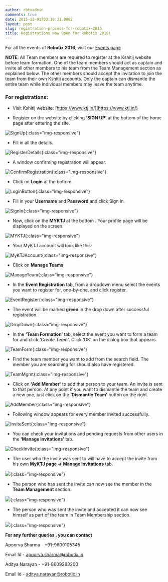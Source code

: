 ```yaml
---
author: rbtxadmin
comments: true
date: 2015-12-01T03:19:31.000Z
layout: post
slug: registration-process-for-robotix-2016
title: Registrations Now Open for Robotix 2016!
---
```


For all the events of **Robotix 2016**, visit our [Events page](https://www.robotix.in/event)

**NOTE**:
All Team members are required to register at the Kshitij website before team formation. One of the team members should act as captain and invite all other members to his team from the Team Management section as explained below. The other members should accept the invitation to join the team from their own Kshitij accounts. Only the captain can dismantle the entire team while individual members may leave the team anytime.

### For registrations:

- Visit Kshitij website: [https://www.ktj.in/](https://www.ktj.in/)

- Register on the website by clicking **‘SIGN UP’** at the bottom of the home page after entering the site.

![SignUp](https://lh6.googleusercontent.com/CxGWQe1DmuV-yEuw1g30pkL83TSUAO_MVmQJmoWxR1uXyfX7pflROXJgfrqyv-NNbVpO6sZB7MSPqpi2FgL73qQaMwQL8_J-_tYSDwkA_WTVS-OMj0uE8AqmDs6SpJGBlVmymoF0){:class="img-responsive"}

- Fill in all the details.

![RegisterDetails](https://lh5.googleusercontent.com/1kzvwzZmCC87rwDc8Djb-G2I3oq_-mNeTdcjEio4A_5g-5m9YfBl0Hl8bnOKjwuU5ujGSBAEOIJ0zUr9FCNzSWq8SSt4Gzxa3yr0CRkuQ1cP8M8gqQwjQTB9Gl-vniyWPlCSWGIG){:class="img-responsive"}

- A window confirming registration will appear.

![ConfirmRegistration](https://lh4.googleusercontent.com/gMlu5AoVgdnpLr8xf-CDkdO7Uc3vvghaQmm72TgOaXAvrgCWb9cliAJ6Lxi7cS71vWwKoYXo1Inlz3kuyyObeNTeOYUz8pp1ZxhHXEuhbUoEYysy1upW3_udwsKLOJcsw5-Urt-i){:class="img-responsive"}

- Click on **Login** at the bottom.

![LoginButton](https://lh3.googleusercontent.com/UmsZTi6PqaeODnij5wEpVIbcAacKlm7-OlQsflIiULtAws91WOxG3o8RKfKsccvgUekAq85oNeS_buFL6RkC6vSCXHomjoJb5AVvGymaPKGxLnQbxaIQ-n-C4VBp2vt0sYx9iePR){:class="img-responsive"}

- Fill in your **Username** and **Password** and click Sign In.

![SignIn](https://lh5.googleusercontent.com/vvi9M8vXZ1VopFB7kw53BfB0yVExxlRq-4CqoyPOD7QumVnjwTdF89qB84WA--n12JAItwrNbh9tSaiuU0Sd8xFhR9zmEn62c5Eg_G3vtyAoo2DAAwaQ0oZnAIgC67HYLobTWDBY){:class="img-responsive"}

- Now, click on the **MYKTJ** at the bottom . Your profile page will be displayed on the screen.

![MYKTJ](https://lh4.googleusercontent.com/ciY3ENOUa5Y5k_7vdtGVHV4JEnohppMhwgUfd7UwTDkZ7IXYYlup-3rGsiv99vQ2qS2suSmEHETmzNAxx723kW_s-HgElLe3Tpbs1-2oe8TpV5d_nbnKXIahibebIDZo9NIdN9Nr){:class="img-responsive"}

- Your MyKTJ account will look like this:

![MyKTJAccount](https://lh6.googleusercontent.com/GltLuZz8nCF21dvw5ry9t86xcH07D0b_n66GIdouPQ9wfcZ7G4o8Swx6oT42hs__H0OeJMzNygLL1WS9gwdMNzFVsdXSgma-Ow2GLTCek13-aadYA96hkSfMPeekEnRfdTES40fR){:class="img-responsive"}

- Click on **Manage Teams**

![ManageTeam](https://lh6.googleusercontent.com/GltLuZz8nCF21dvw5ry9t86xcH07D0b_n66GIdouPQ9wfcZ7G4o8Swx6oT42hs__H0OeJMzNygLL1WS9gwdMNzFVsdXSgma-Ow2GLTCek13-aadYA96hkSfMPeekEnRfdTES40fR){:class="img-responsive"}

-  In the **Event Registration** tab, from a dropdown menu select the events you want to register for, one-by-one, and click register.

![EventRegister](https://lh5.googleusercontent.com/3XVE6F3KIlA_k1Xe4-2s0GDjchmeekPZhVqag6Qw-4ZYGUPi88SHeMlnhVE7f82BhrTa7yIPbGFrkMB0Biz4GZ16aKfxKhBLaBG5rJUQsqeXjAHF-SWamNWiMsmf5DqyDyewO48u){:class="img-responsive"}

- The event will be marked **green** in the drop down after successful registration.

![DropDown](https://lh4.googleusercontent.com/G5APdBXXmWWXdv3RLJfpHNmeHmeHuZVJ1obyKBftCvCVBYBYUDtR72FBkSuxNU_FAwvZlvtba5x4nrbA0dzMTNRshYiP-GCfFuKmYcXp7dX-4jnkjwfeE-GYIgKmK6-IewAzrtMS){:class="img-responsive"}

- In the **‘Team Formation’** tab, select the event you want to form a team for and click *‘Create Team’*. Click ‘OK’ on the dialog box that appears.

![TeamForm](https://lh3.googleusercontent.com/ATu0DS4O6fkcHppwT1FunNy5-uX4-CdhsM2K_Ot5Fzb7CmsoMsrEumqmcLdj8uc9Y2DjYg4pUhneZxEKLO4GmkSFqcxLWXqwR_0J3IqaGl5FDWEfjtN-1E0chaTdljfCV_OhO4IW){:class="img-responsive"}

- Find the team member you want to add from the search field. The member you are searching for should also have registered.

![TeamMgmt](https://lh6.googleusercontent.com/ExCF8dI_Ir5PdBuS2Sw2axfpTBBoU29RsmkrpL9fHGVICsnV1CKoQn4ZT0O_qAxq0JTELRp9ilFwUM3VSEAyLIfsechur-prJiH1f0XENQMWFT3fBB8i1skOaEB0tegyj9wFeJnb){:class="img-responsive"}

- Click on **'Add Member'** to add that person to your team. An invite is sent to that person. At any point if you want to dismantle the team and create a new one, just click on the **‘Dismantle Team’** button on the right.

![AddMember](https://lh3.googleusercontent.com/pjhueJCcGri-LWcrG-CCA174m7T947rWdG4LpsXE3k-4ENKMVVOHLJ51UJR3DC9zMLq6zvvRo1P8CXZ9n0b8Ian1X4d6B0E1c7Fus_4b_nU2KJfHPY9ynq8giOFA8WvnWw5652gX){:class="img-responsive"}

- Following window appears for every member invited successfully.

![InviteSent](https://lh3.googleusercontent.com/KT-1wfr1xSnKLLUrhwv9zmIFN8ybgZKk8QtjCB3JD6BeYyoA-7goas8MRBtMYLP9VOeiPy9HohmhFp5lktt3HVenxIumgpHZHw_LVXXcfMAQftAOWzGc60vU_DFqLefj_FfGvd-B){:class="img-responsive"}

- You can check your invitations and pending requests from other users in the **‘Manage Invitations’** tab.

![CheckInvite](https://lh3.googleusercontent.com/_uCfdmmNdY37lzBdHH9oI1g-n-FoVBcvo3Srk7XKq8YqPzzCMfPM05QdMHlsK114wWvpy0Bn7W6wORamF5OjyAOzNjpqVKzEH4T3EKgoPQMoqv9Xt8JJ5SIuZR8rUAMZHpElenLf){:class="img-responsive"}

- The user who the invite was sent to will have to accept the invite from his own **MyKTJ page -> Manage Invitations** tab.

![](https://lh5.googleusercontent.com/ol25Yo2UxA9orZ_VQE3j3-ldFnHRitfzhwhMLo8grNF_rK-WaqSjARV4fgMqSWFfmJcko8H5zL2r2gvBWl9HcOoUvlsqK-4JGrhX0T0GL-ezXZYZ1Ht_dpjZ7qGxgq35mqaXAMqw){:class="img-responsive"}

- The person who has sent the invite can now see the member in the **Team Management** section.

![](https://lh4.googleusercontent.com/n_xniChLeXxMDU8h7Xhd1ft6Zipg3M7qiCeiDVfHq2h5UKOokOiTTC96KywMVJChXXKVl3xQ64AxOWxKQU8A3hP_eqOBy9nKQa0DP61-KW1YGYuZ32-LVQq8KTDvFijhjrgA68aJ){:class="img-responsive"}

- The person who was sent the invite and accepted it can now see himself as part of the team in Team Membership section.

![](https://lh5.googleusercontent.com/ubJUOWHJy9v0oMJQZi2coq1AM9pEAWt8ml3qWDeG5wGT_jNmFtTSlaoQNuQfdwlwSkoC9nDOC6wm3y4-wpE_Vm-Q_QFrF6mdMJtkALOje2lmz_KQxnyVY52eCI8I3Sz_NHWTqfsE){:class="img-responsive"}


**For any further queries , you can contact**

Apoorva Sharma - +91-9800105345

Email Id - [apoorva.sharma@robotix.in](mailto:apoorva.sharma@robotix.in)

Aditya Narayan - +91-8609283200

Email Id - [aditya.narayan@robotix.in](mailto:aditya.narayan@robotix.in)
